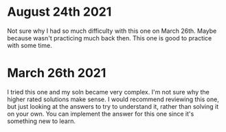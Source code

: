 # August 24th 2021
Not sure why I had so much difficulty with this one on March 26th. Maybe because wasn't practicing much back then. 
This one is good to practice with some time.

# March 26th 2021
I tried this one and my soln became very complex.
I'm not sure why the higher rated solutions make sense.
I would recommend reviewing this one, but just looking at the answers to try to understand it, rather than solving 
it on your own. You can implement the answer for this one since it's something new to learn.